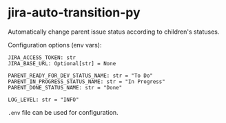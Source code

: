 # jira-auto-transition-py

Automatically change parent issue status according to children's statuses.

Configuration options (env vars):
```
JIRA_ACCESS_TOKEN: str
JIRA_BASE_URL: Optional[str] = None

PARENT_READY_FOR_DEV_STATUS_NAME: str = "To Do"
PARENT_IN_PROGRESS_STATUS_NAME: str = "In Progress"
PARENT_DONE_STATUS_NAME: str = "Done"

LOG_LEVEL: str = "INFO"
```

`.env` file can be used for configuration.
